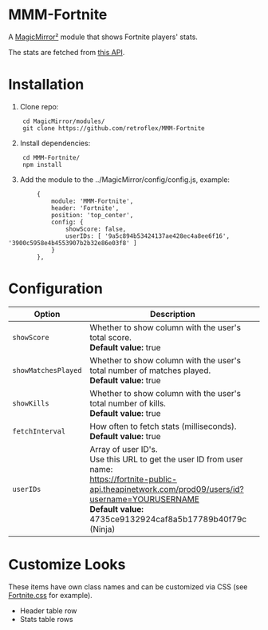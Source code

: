 # MMM-Fortnite
A [MagicMirror²](https://github.com/MichMich/MagicMirror) module that shows Fortnite players' stats.

The stats are fetched from [this API](https://fortniteapi.com).

# Installation
1. Clone repo:
```
	cd MagicMirror/modules/
	git clone https://github.com/retroflex/MMM-Fortnite
```
2. Install dependencies:
```
	cd MMM-Fortnite/
	npm install
```
3. Add the module to the ../MagicMirror/config/config.js, example:
```
		{
			module: 'MMM-Fortnite',
			header: 'Fortnite',
			position: 'top_center',
			config: {
				showScore: false,
				userIDs: [ '9a5c894b53424137ae428ec4a8ee6f16', '3900c5958e4b4553907b2b32e86e03f8' ]
			}
		},
```
# Configuration
| Option                   | Description
| -------------------------| -----------
| `showScore`              | Whether to show column with the user's total score.<br />**Default value:** true
| `showMatchesPlayed`      | Whether to show column with the user's total number of matches played.<br />**Default value:** true
| `showKills`              | Whether to show column with the user's total number of kills.<br />**Default value:** true
| `fetchInterval`          | How often to fetch stats (milliseconds).<br />**Default value:** true
| `userIDs`                | Array of user ID's.<br />Use this URL to get the user ID from user name:<br />https://fortnite-public-api.theapinetwork.com/prod09/users/id?username=YOURUSERNAME<br />**Default value:** 4735ce9132924caf8a5b17789b40f79c (Ninja)

# Customize Looks
These items have own class names and can be customized via CSS (see [Fortnite.css](https://github.com/retroflex/MMM-Fortnite/blob/master/MMM-Fortnite.css) for example).
* Header table row
* Stats table rows
